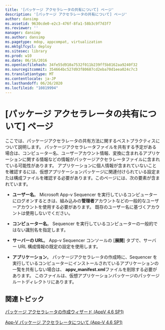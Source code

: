 ```yaml
---
title: '[パッケージ アクセラレータの共有について] ページ'
description: '[パッケージ アクセラレータの共有について] ページ'
author: dansimp
ms.assetid: 9630cde0-e2c3-476f-8fa1-58b3c9f7d3f7
ms.reviewer: ''
manager: dansimp
ms.author: dansimp
ms.pagetype: mdop, appcompat, virtualization
ms.mktglfcycl: deploy
ms.sitesec: library
ms.prod: w10
ms.date: 06/16/2016
ms.openlocfilehash: 34fe55d910a7532f011b239ff5b8162aa9240f32
ms.sourcegitcommit: 354664bc527d93f80687cd2eba70d1eea024c7c3
ms.translationtype: MT
ms.contentlocale: ja-JP
ms.lasthandoff: 06/26/2020
ms.locfileid: "10819994"
---
```

# [パッケージ アクセラレータの共有について] ページ


ここでは、パッケージアクセラレータの共有方法に関するベストプラクティスについて説明します。 パッケージアクセラレータファイルを共有する予定がある場合は、コンピューター名、ユーザーアカウント情報、変換に含まれるアプリケーションに関する情報などの情報がパッケージアクセラレータファイルに含まれている可能性があります。 アプリケーションに個人情報が含まれていないことを確認するには、仮想アプリケーションパッケージに関連付けられている設定または構成ファイルを確認する必要があります。このページには、次の要素が含まれています。

-   **ユーザー名**。 Microsoft App-v Sequencer を実行しているコンピューターにログオンするときは、組み込みの**管理者**アカウントなどの一般的なユーザーアカウントを使用する必要があります。 既存のユーザー名に基づくアカウントは使用しないでください。

-   **コンピューター名**。 Sequencer を実行しているコンピューターの一般的ではない識別名を指定します。

-   **サーバーの URL**。 App-v Sequencer コンソールの [**展開**] タブで、サーバー URL 構成情報の既定の設定を使用します。

-   **アプリケーション**。 パッケージアクセラレータの作成時に、Sequencer を実行しているコンピューターにインストールされているアプリケーションの一覧を共有しない場合は、 **appv\_manifest.xml**ファイルを削除する必要があります。 このファイルは、仮想アプリケーションパッケージのパッケージルートディレクトリにあります。

## 関連トピック


[パッケージ アクセラレータの作成ウィザード (AppV 4.6 SP1)](create-package-accelerator-wizard--appv-46-sp1-.md)

[App-V パッケージ アクセラレータについて (App-V 4.6 SP1)](about-app-v-package-accelerators--app-v-46-sp1-.md)

 

 





